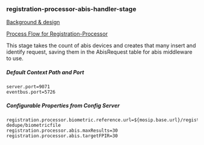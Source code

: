 ### registration-processor-abis-handler-stage

[Background & design](https://github.com/mosip/mosip/wiki/Registration-Processor)

[Process Flow for Registration-Processor](https://github.com/mosip/mosip/blob/master/docs/requirements/FinalProcessFlows/MOSIP_Process%20Flow%201.19%20Reg%20Processor.pdf)

This stage takes the count of abis devices and creates that many insert and identify request, saving them in the AbisRequest table for abis middleware to use.

##### Default Context Path and Port
```
server.port=9071
eventbus.port=5726
```
##### Configurable Properties from Config Server
```
registration.processor.biometric.reference.url=${mosip.base.url}/registrationprocessor/v1/bio-dedupe/biometricfile
registration.processor.abis.maxResults=30
registration.processor.abis.targetFPIR=30
```


